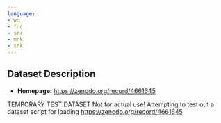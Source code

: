 ```yaml
---
language:
- wo
- fuc
- srr
- mnk
- snk
---
```


## Dataset Description
- **Homepage:** https://zenodo.org/record/4661645


TEMPORARY TEST DATASET
Not for actual use! Attempting to test out a dataset script for loading https://zenodo.org/record/4661645

